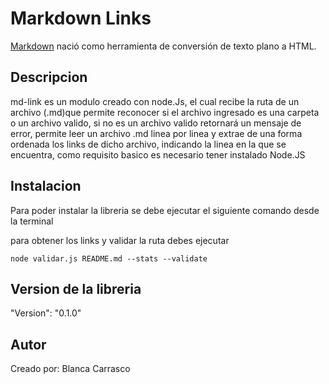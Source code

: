 # Markdown Links

[Markdown](https://markdown.es/) nació como herramienta de conversión de texto plano a HTML.

## Descripcion
md-link es un modulo creado con node.Js, el cual recibe la ruta de un archivo (.md)que permite reconocer si el archivo ingresado es una carpeta o un archivo valido, si no es un archivo valido retornará un mensaje de error, permite leer un archivo .md linea por linea y extrae de una forma ordenada los links de dicho archivo, indicando la linea en la que se encuentra, como requisito basico es necesario tener instalado Node.JS


## Instalacion

Para poder instalar la libreria se debe ejecutar el siguiente comando desde la terminal

para obtener los links y validar la ruta debes ejecutar
``````
node validar.js README.md --stats --validate
``````

## Version de la libreria

"Version": "0.1.0"

## Autor

Creado por: Blanca Carrasco